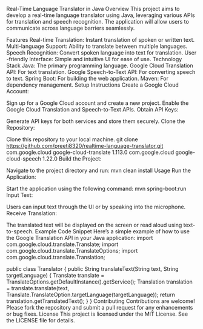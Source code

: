 Real-Time Language Translator in Java
Overview
This project aims to develop a real-time language translator using Java, leveraging various APIs for translation and speech recognition. The application will allow users to communicate across language barriers seamlessly.

Features
Real-time Translation: Instant translation of spoken or written text.
Multi-language Support: Ability to translate between multiple languages.
Speech Recognition: Convert spoken language into text for translation.
User -friendly Interface: Simple and intuitive UI for ease of use.
Technology Stack
Java: The primary programming language.
Google Cloud Translation API: For text translation.
Google Speech-to-Text API: For converting speech to text.
Spring Boot: For building the web application.
Maven: For dependency management.
Setup Instructions
Create a Google Cloud Account:

Sign up for a Google Cloud account and create a new project.
Enable the Google Cloud Translation and Speech-to-Text APIs.
Obtain API Keys:

Generate API keys for both services and store them securely.
Clone the Repository:

Clone this repository to your local machine.
git clone https://github.com/preeti8320/realtime-language-translator.git
<dependency>
    <groupId>com.google.cloud</groupId>
    <artifactId>google-cloud-translate</artifactId>
    <version>1.113.0</version>
</dependency>
<dependency>
    <groupId>com.google.cloud</groupId>
    <artifactId>google-cloud-speech</artifactId>
    <version>1.22.0</version>
</dependency>
Build the Project:

Navigate to the project directory and run:
mvn clean install
Usage
Run the Application:

Start the application using the following command:
mvn spring-boot:run
Input Text:

Users can input text through the UI or by speaking into the microphone.
Receive Translation:

The translated text will be displayed on the screen or read aloud using text-to-speech.
Example Code Snippet
Here’s a simple example of how to use the Google Translation API in your Java application:
import com.google.cloud.translate.Translate;
import com.google.cloud.translate.TranslateOptions;
import com.google.cloud.translate.Translation;

public class Translator {
    public String translateText(String text, String targetLanguage) {
        Translate translate = TranslateOptions.getDefaultInstance().getService();
        Translation translation = translate.translate(text, Translate.TranslateOption.targetLanguage(targetLanguage));
        return translation.getTranslatedText();
    }
}
Contributing
Contributions are welcome! Please fork the repository and submit a pull request for any enhancements or bug fixes.
License
This project is licensed under the MIT License. See the LICENSE file for details.
